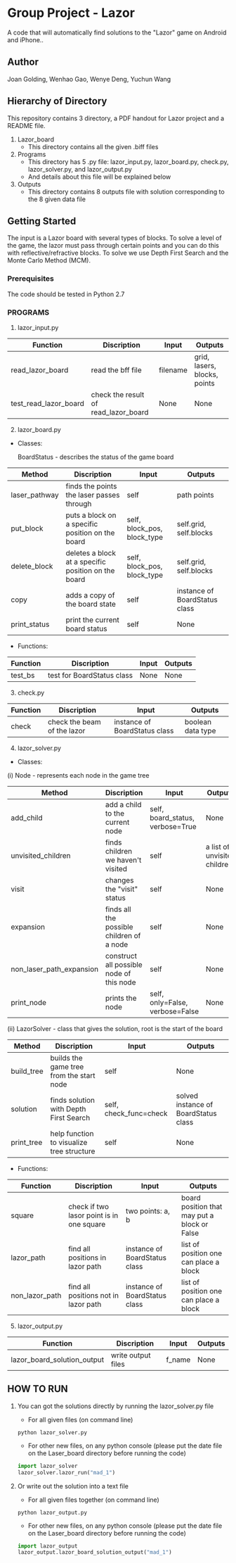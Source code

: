 # Group Project - Lazor

A code that will automatically find solutions to the "Lazor" game on Android and iPhone..

## Author

Joan Golding, Wenhao Gao, Wenye Deng, Yuchun Wang

## Hierarchy of Directory

This repository contains 3 directory, a PDF handout for Lazor project and a README file.

1. Lazor_board
    - This directory contains all the given .biff files
2. Programs
    - This directory has 5 .py file: lazor_input.py, lazor_board.py, check.py, lazor_solver.py, and lazor_output.py
    - And details about this file will be explained below
3. Outputs
    - This directory contains 8 outputs file with solution corresponding to the 8 given data file

## Getting Started

The input is a Lazor board with several types of blocks. To solve a level of the game, the lazor must pass through certain points and you can do this with reflective/refractive blocks. 
To solve we use Depth First Search and the Monte Carlo Method (MCM).

### Prerequisites

The code should be tested in Python 2.7

### PROGRAMS

1. lazor_input.py

  | **Function** | **Discription** | **Input** | **Outputs** |
  | ------------ | --------------- | --------- | ----------- |
  | read_lazor_board | read the bff file | filename | grid, lasers, blocks, points |
  | test_read_lazor_board | check the result of read_lazor_board | None | None |

2. lazor_board.py
    
  - Classes:
   
    BoardStatus - describes the status of the game board
    
  | **Method** | **Discription** | **Input** | **Outputs** |
  | ---------- | --------------- | --------- | ----------- |
  | laser_pathway | finds the points the laser passes through | self | path points |
  | put_block | puts a block on a specific position on the board | self, block_pos, block_type | self.grid, self.blocks |
  | delete_block | deletes a block at a specific position on the board | self, block_pos, block_type | self.grid, self.blocks |
  | copy | adds a copy of the board state | self | instance of BoardStatus class |
  | print_status | print the current board status | self | None |

   - Functions:
    
  | **Function** | **Discription** | **Input** | **Outputs** |
  | ------------ | --------------- | --------- | ----------- |
  | test_bs | test for BoardStatus class | None | None |

    
3. check.py 

  | **Function** | **Discription** | **Input** | **Outputs** |
  | ------------ | --------------- | --------- | ----------- |
  | check | check the beam of the lazor | instance of BoardStatus class | boolean data type |
    
4. lazor_solver.py 

  - Classes:
    
   (i) Node - represents each node in the game tree
   
  | **Method** | **Discription** | **Input** | **Outputs** |
  | ---------- | --------------- | --------- | ----------- |
  | add_child | add a child to the current node | self, board_status, verbose=True | None |
  | unvisited_children | finds children we haven't visited | self | a list of unvisited children |
  | visit | changes the "visit" status | self | None |
  | expansion | finds all the possible children of a node | self | None |
  | non_laser_path_expansion | construct all possible node of this node | self | None |
  | print_node | prints the node | self, only=False, verbose=False | None |

   (ii) LazorSolver - class that gives the solution, root is the start of the board
   
  | **Method** | **Discription** | **Input** | **Outputs** |
  | ---------- | --------------- | --------- | ----------- |
  | build_tree | builds the game tree from the start node | self | None |
  | solution | finds solution with Depth First Search | self, check_func=check | solved instance of BoardStatus class |
  | print_tree | help function to visualize tree structure | self | None |
    
   - Functions:
   
  | **Function** | **Discription** | **Input** | **Outputs** |
  | ------------ | --------------- | --------- | ----------- |
  | square | check if two lasor point is in one square | two points: a, b | board position that may put a block or False |
  | lazor_path | find all positions in lazor path | instance of BoardStatus class | list of position one can place a block |
  | non_lazor_path | find all positions not in lazor path | instance of BoardStatus class | list of position one can place a block |
    
5. lazor_output.py

  | **Function** | **Discription** | **Input** | **Outputs** |
  | ------------ | --------------- | --------- | ----------- |
  | lazor_board_solution_output | write output files | f_name | None |

    
## HOW TO RUN
  
 1. You can got the solutions directly by running the lazor_solver.py file
 
    - For all given files (on command line)
 
    ```
    python lazor_solver.py
    ```
 
    - For other new files, on any python console (please put the date file on the Laser_board directory before running the code)
  
    ```python
    import lazor_solver
    lazor_solver.lazor_run("mad_1")
    ```
    
 2. Or write out the solution into a text file
 
    - For all given files together (on command line)
  
    ```
    python lazor_output.py
    ```
    
    - For other new files, on any python console (please put the date file on the Laser_board directory before running the code)
  
    ```python
    import lazor_output
    lazor_output.lazor_board_solution_output("mad_1")
    ```
